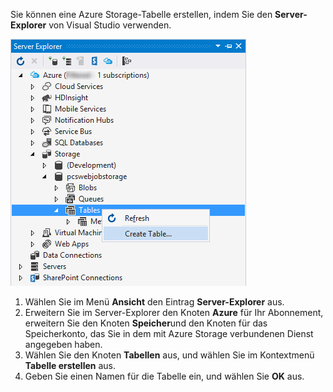 Sie können eine Azure Storage-Tabelle erstellen, indem Sie den **Server-Explorer** von Visual Studio verwenden.

![Server-Explorer-Tabellen][Image1]

1. Wählen Sie im Menü **Ansicht** den Eintrag **Server-Explorer** aus.
2. Erweitern Sie im Server-Explorer den Knoten **Azure** für Ihr Abonnement, erweitern Sie den Knoten **Speicher**und den Knoten für das Speicherkonto, das Sie in dem mit Azure Storage verbundenen Dienst angegeben haben.
3. Wählen Sie den Knoten **Tabellen** aus, und wählen Sie im Kontextmenü **Tabelle erstellen** aus.
4. Geben Sie einen Namen für die Tabelle ein, und wählen Sie **OK** aus.   




[Image1]: ./media/vs-storage-getting-started-tables-include/vs-storage-create-tables-in-Server-Explorer.png

<!---HONumber=August15_HO6-->